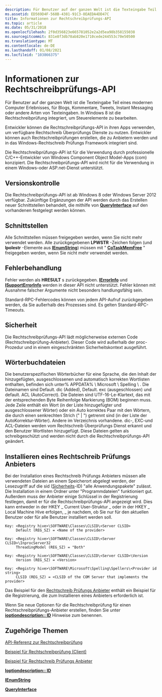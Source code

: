 ```yaml
---
description: Für Benutzer auf der ganzen Welt ist die Texteingabe Teil eines modernen Computer Erlebnisses, für Blogs, Kommentare, Tweets, Instant Messaging oder andere Arten von Texteingaben. In Windows 8 ist die Rechtschreibprüfung integriert, um Steuerelemente zu bearbeiten.
ms.assetid: ED569D4F-568B-4381-91C3-8EAEDA4DD47C
title: Informationen zur Rechtschreibprüfungs-API
ms.topic: article
ms.date: 05/31/2018
ms.openlocfilehash: 2f0d356823e665781052e2a2d5ea98b358155038
ms.sourcegitcommit: 831e8f3db78ab820e1710cede244553c70e50500
ms.translationtype: MT
ms.contentlocale: de-DE
ms.lasthandoff: 01/08/2021
ms.locfileid: "103866375"
---
```

# <a name="about-the-spell-checking-api"></a>Informationen zur Rechtschreibprüfungs-API

Für Benutzer auf der ganzen Welt ist die Texteingabe Teil eines modernen Computer Erlebnisses, für Blogs, Kommentare, Tweets, Instant Messaging oder andere Arten von Texteingaben. In Windows 8 ist die Rechtschreibprüfung integriert, um Steuerelemente zu bearbeiten.

Entwickler können die Rechtschreibprüfungs-API in ihren Apps verwenden, um verfügbare Rechtschreib Überprüfungs Dienste zu nutzen. Entwickler können auch Rechtschreibprüfungen erstellen, die zu Anbietern werden und in das Windows-Rechtschreib Prüfungs Framework integriert sind.

Die Rechtschreibprüfungs-API ist für die Verwendung durch professionelle C/C++-Entwickler von Windows Component Object Model-Apps (com) konzipiert. Die Rechtschreibprüfungs-API wird nicht für die Verwendung in einem Windows-oder ASP.net-Dienst unterstützt.

## <a name="versioning"></a>Versionskontrolle

Die Rechtschreibprüfungs-API ist ab Windows 8 oder Windows Server 2012 verfügbar. Zukünftige Ergänzungen der API werden durch das Erstellen neuer Schnittstellen behandelt, die mithilfe von [**QueryInterface**](/windows/win32/api/unknwn/nf-unknwn-iunknown-queryinterface(q)) auf den vorhandenen festgelegt werden können.

## <a name="interfaces"></a>Schnittstellen

Alle Schnittstellen müssen freigegeben werden, wenn Sie nicht mehr verwendet werden. Alle zurückgegebenen **LPWSTR** -Zeichen folgen (und **lpolestr** -Elemente aus [**IEnumString**](/windows/win32/api/objidlbase/nn-objidlbase-ienumstring)) müssen mit " [**CoTaskMemFree**](/windows/win32/api/combaseapi/nf-combaseapi-cotaskmemfree) " freigegeben werden, wenn Sie nicht mehr verwendet werden.

## <a name="error-handling"></a>Fehlerbehandlung

Fehler werden als **HRESULT** s zurückgegeben. [**IErrorInfo**](/windows/win32/api/oaidl/nn-oaidl-ierrorinfo) und [**ISupportErrorInfo**](/windows/win32/api/oaidl/nn-oaidl-isupporterrorinfo) werden in dieser API nicht unterstützt. Fehler können mit Ausnahme falscher Argumente nicht besonders handlungsfähig sein.

Standard-RPC-Fehlercodes können von jedem API-Aufruf zurückgegeben werden, da Sie außerhalb des Prozesses sind. Es gelten Standard-RPC-Timeouts.

## <a name="security"></a>Sicherheit

Die Rechtschreibprüfungs-API lädt möglicherweise externen Code (Rechtschreibprüfung-Anbieter). Dieser Code wird außerhalb der proc-Prozedur und in einem eingeschränkten Sicherheitskontext ausgeführt.

## <a name="dictionary-files"></a>Wörterbuchdateien

Die benutzerspezifischen Wörterbücher für eine Sprache, die den Inhalt der hinzugefügten, ausgeschlossenen und automatisch korrekten Wortlisten enthalten, befinden sich unter% APPDATA% \\ Microsoft \\ Spelling \\ *<language tag>* . Die Dateinamen sind Default. dic (Added), Default. exc (ausgeschlossen) und default. ACL (AutoCorrect). Die Dateien sind UTF-16-Le-Klartext, das mit der entsprechenden Byte Reihenfolge Markierung (BOM) beginnen muss. Jede Zeile enthält ein Wort (in der Liste hinzugefügter und ausgeschlossener Wörter) oder ein Auto korrektes Paar mit den Wörtern, die durch einen senkrechten Strich (" \| ") getrennt sind (in der Liste der AutoKorrektur-Wörter). Andere im Verzeichnis vorhandene. dic-, EXC-und ACL-Dateien werden vom Rechtschreib Überprüfungs Dienst erkannt und den Benutzer Wortlisten hinzugefügt. Diese Dateien gelten als schreibgeschützt und werden nicht durch die Rechtschreibprüfungs-API geändert.

## <a name="installing-a-spell-checking-provider"></a>Installieren eines Rechtschreib Prüfungs Anbieters

Bei der Installation eines Rechtschreib Prüfungs Anbieters müssen alle verwendeten Dateien an einem Speicherort abgelegt werden, der Lesezugriff auf die sid ([Sicherheits](../secauthz/security-identifiers.md)-ID) "alle Anwendungspakete" zulässt. Die Installation in einem Ordner unter "Programmdateien" funktioniert gut. Außerdem muss der Anbieter einige Schlüssel in der Registrierung festlegen, damit er für die Rechtschreibprüfungs-API angezeigt wird. Dies kann entweder in der HKEY \_ Current User-Struktur \_ oder in der HKEY \_ Local Machine Hive erfolgen, \_ je nachdem, ob Sie nur für den aktuellen Benutzer oder für alle Benutzer installiert werden soll.


```
Key: <Registry hive>\SOFTWARE\Classes\CLSID\<Server CLSID>
     Default (REG_SZ) = <Name of the provider>

Key: <Registry hive>\SOFTWARE\Classes\CLSID\<Server CLSID>\InprocServer32
     ThreadingModel (REG_SZ) = "Both"

Key: <Registry hive>\SOFTWARE\Classes\CLSID\<Server CLSID>\Version
     Version (REG_SZ) = <Version>

Key: <Registry hive>\SOFTWARE\Microsoft\Spelling\Spellers\<Provider id string>
     CLSID (REG_SZ) = <CLSID of the COM Server that implements the provider>
```



Das Beispiel für den [Rechtschreib Prüfungs Anbieter](https://github.com/microsoft/Windows-classic-samples/tree/master/Samples/SpellCheckerProvider) enthält ein Beispiel für die Registrierung, die zum Installieren eines Anbieters erforderlich ist.

Wenn Sie neue Optionen für die Rechtschreibprüfung für einen Rechtschreibprüfungs-Anbieter erstellen, finden Sie unter [**ioptiondescription:: ID**](/windows/desktop/api/Spellcheck/nf-spellcheck-ioptiondescription-get_id) Hinweise zum benennen.

## <a name="related-topics"></a>Zugehörige Themen

<dl> <dt>

[API-Referenz zur Rechtschreibprüfung](spell-checker-api-reference.md)
</dt> <dt>

[Beispiel für Rechtschreibprüfung (Client)](https://github.com/microsoft/Windows-classic-samples/tree/master/Samples/SpellCheckerClient)
</dt> <dt>

[Beispiel für Rechtschreib Prüfungs Anbieter](https://github.com/microsoft/Windows-classic-samples/tree/master/Samples/SpellCheckerProvider)
</dt> <dt>

[**Ioptiondescription:: ID**](/windows/desktop/api/Spellcheck/nf-spellcheck-ioptiondescription-get_id)
</dt> <dt>

[**IEnumString**](/windows/win32/api/objidlbase/nn-objidlbase-ienumstring)
</dt> <dt>

[**QueryInterface**](/windows/win32/api/unknwn/nf-unknwn-iunknown-queryinterface(q))
</dt> </dl>

 

 
